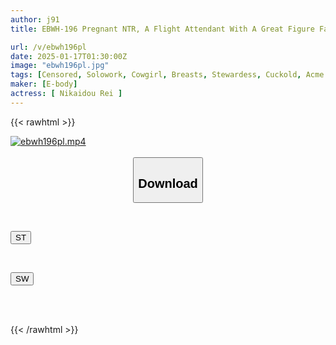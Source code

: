 ```yaml
---
author: j91
title: EBWH-196 Pregnant NTR, A Flight Attendant With A Great Figure Falls Into A Drug-induced Sex Relationship With A Veteran Pilot. It's Her Dangerous Day, But She Has The Same B***d Type As Her Husband, So She Has An Affair And Creampies Him Until She Runs Out Of Sexual Desire. Rei Nikaido

url: /v/ebwh196pl
date: 2025-01-17T01:30:00Z
image: "ebwh196pl.jpg"
tags: [Censored, Solowork, Cowgirl, Breasts, Stewardess, Cuckold, Acme · Orgasm	]
maker: [E-body]
actress: [ Nikaidou Rei ]
---
```



{{< rawhtml >}}

<div class="video" data-videoid="D2wXg3zYXoTwwL">
    <a href="javascript:;">
        <img src="/v/ebwh196pl/ebwh196pl.jpg" width="WIDTH" height="HEIGHT" alt="ebwh196pl.mp4" loading="lazy">
    </a>
</div>

<script type="text/javascript" src="https://j91.asia/asset/on-demand-st.js"></script>

<br>
  <link rel="stylesheet" href="https://j91.asia/asset/bs5.css">
  
  <center>
  <button class="btn btn-primary" type="button" data-bs-toggle="collapse" data-bs-target=".multi-collapse" aria-expanded="false" aria-controls="multiCollapseExample1 multiCollapseExample2"><h2>Download</h2></button></center>
</p>
<div class="row">
  <div class="col">
    <div class="collapse multi-collapse" id="multiCollapseExample1">
      <div class="card card-body">
	      	      <br>
<div class="buttons">  
<p><a href="/v/ebwh196pl/st.html" target="_blank"><button class="btn-hover color-3"><i class="fa fa-download"></i> ST</button></a></p></div>
    </div>
  </div>
</div>
  <div class="col">
    <div class="collapse multi-collapse" id="multiCollapseExample2">
      <div class="card card-body">
	      <br>
<div class="buttons">
<p><a href="/v/ebwh196pl/sw.html" target="_blank"><button class="btn-hover color-2"><i class="fa fa-download"></i> SW</button></a></p></div>
<br><br>
      </div>
    </div>
  </div>
</div>

{{< /rawhtml >}}
